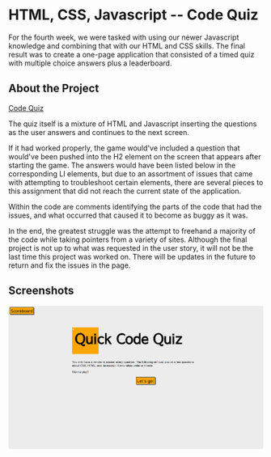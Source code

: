# HTML, CSS, Javascript -- Code Quiz

For the fourth week, we were tasked with using our newer Javascript knowledge and combining that with our HTML and CSS skills. The final result was to create a one-page application that consisted of a timed quiz with multiple choice answers plus a leaderboard.

## About the Project

[Code Quiz](https://pldbrja.github.io/quality-code-quiz/)

The quiz itself is a mixture of HTML and Javascript inserting the questions as the user answers and continues to the next screen.

If it had worked properly, the game would've included a question that would've been pushed into the H2 element on the screen that appears after starting the game. The answers would have been listed below in the corresponding LI elements, but due to an assortment of issues that came with attempting to troubleshoot certain elements, there are several pieces to this assignment that did not reach the current state of the application.

Within the code are comments identifying the parts of the code that had the issues, and what occurred that caused it to become as buggy as it was.

In the end, the greatest struggle was the attempt to freehand a majority of the code while taking pointers from a variety of sites. Although the final project is not up to what was requested in the user story, it will not be the last time this project was worked on. There will be updates in the future to return and fix the issues in the page.

## Screenshots

![Code Quiz Screenshot](./assets/images/code-quiz-thumbnail.png)